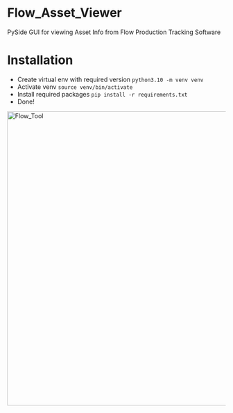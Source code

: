 # Flow_Asset_Viewer
PySide GUI for viewing Asset Info from Flow Production Tracking Software

# Installation
- Create virtual env with required version  `python3.10 -m venv venv`
- Activate venv `source venv/bin/activate`
- Install required packages `pip install -r requirements.txt`
- Done!

<img width="677" alt="Flow_Tool" src="https://github.com/user-attachments/assets/b4a4296e-cee6-4e48-a559-a0d7015549b5">
